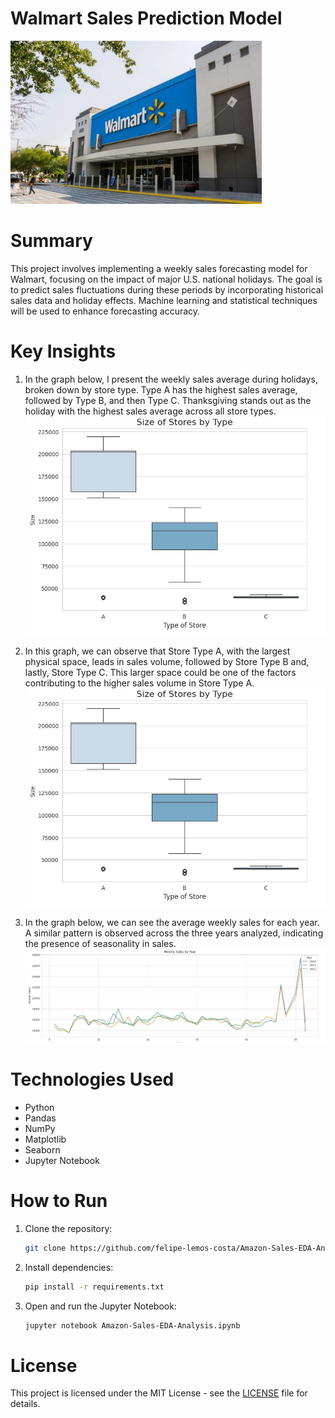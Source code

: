 # Walmart Sales Prediction Model
![Walmart_logo](images/0_walmart_logo.jpg)

# Summary
This project involves implementing a weekly sales forecasting model for Walmart, focusing on the impact of major U.S. national holidays. The goal is to predict sales fluctuations during these periods by incorporating historical sales data and holiday effects. Machine learning and statistical techniques will be used to enhance forecasting accuracy.

# Key Insights
1. In the graph below, I present the weekly sales average during holidays, broken down by store type. Type A has the highest sales average, followed by Type B, and then Type C. Thanksgiving stands out as the holiday with the highest sales average across all store types.
![2_size_of_stores_by_type](images/2_size_of_stores_by_type.jpg)

3. In this graph, we can observe that Store Type A, with the largest physical space, leads in sales volume, followed by Store Type B and, lastly, Store Type C. This larger space could be one of the factors contributing to the higher sales volume in Store Type A.
![2_size_of_stores_by_type](images/2_size_of_stores_by_type.jpg)

4. In the graph below, we can see the average weekly sales for each year. A similar pattern is observed across the three years analyzed, indicating the presence of seasonality in sales.
![3_weekly_sales_by_year](images/3_weekly_sales_by_year.jpg)

# Technologies Used
- Python
- Pandas
- NumPy
- Matplotlib
- Seaborn
- Jupyter Notebook

# How to Run

1. Clone the repository:
   ```bash
   git clone https://github.com/felipe-lemos-costa/Amazon-Sales-EDA-Analysis.git
   ```

2. Install dependencies:
   ```bash
   pip install -r requirements.txt
   ```

3. Open and run the Jupyter Notebook:
   ```bash
   jupyter notebook Amazon-Sales-EDA-Analysis.ipynb
   ```

# License
This project is licensed under the MIT License - see the [LICENSE](LICENSE) file for details.
